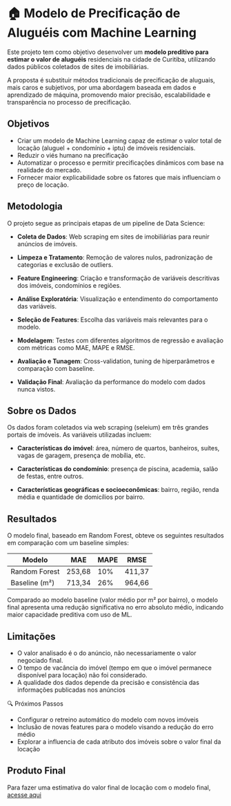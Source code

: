 # 🏠 Modelo de Precificação de Aluguéis com Machine Learning

Este projeto tem como objetivo desenvolver um **modelo preditivo para estimar o valor de aluguéis** residenciais na cidade de Curitiba, utilizando dados públicos coletados de sites de imobiliárias. 

A proposta é substituir métodos tradicionais de precificação de aluguais, mais caros e subjetivos, por uma abordagem baseada em dados e aprendizado de máquina, promovendo maior precisão, escalabilidade e transparência no processo de precificação.

## Objetivos

- Criar um modelo de Machine Learning capaz de estimar o valor total de locação (aluguel + condomínio + iptu) de imóveis residenciais.
- Reduzir o viés humano na precificação
- Automatizar o processo e permitir precificações dinâmicos com base na realidade do mercado.
- Fornecer maior explicabilidade sobre os fatores que mais influenciam o preço de locação.

## Metodologia
O projeto segue as principais etapas de um pipeline de Data Science:

- **Coleta de Dados**: Web scraping em sites de imobiliárias para reunir anúncios de imóveis.

- **Limpeza e Tratamento**: Remoção de valores nulos, padronização de categorias e exclusão de outliers.

- **Feature Engineering**: Criação e transformação de variáveis descritivas dos imóveis, condomínios e regiões.

- **Análise Exploratória**: Visualização e entendimento do comportamento das variáveis.

- **Seleção de Features**: Escolha das variáveis mais relevantes para o modelo.

- **Modelagem**: Testes com diferentes algoritmos de regressão e avaliação com métricas como MAE, MAPE e RMSE.

- **Avaliação e Tunagem**: Cross-validation, tuning de hiperparâmetros e comparação com baseline.

- **Validação Final**: Avaliação da performance do modelo com dados nunca vistos.

## Sobre os Dados

Os dados foram coletados via web scraping (seleium) em três grandes portais de imóveis. 
As variáveis utilizadas incluem:

- **Características do imóvel**: área, número de quartos, banheiros, suítes, vagas de garagem, presença de mobília, etc.

- **Características do condomínio**: presença de piscina, academia, salão de festas, entre outros.

- **Características geográficas e socioeconômicas**: bairro, região, renda média e quantidade de domicílios por bairro.

## Resultados
O modelo final, baseado em Random Forest, obteve os seguintes resultados em comparação com um baseline simples:

| Modelo	      | MAE	    | MAPE |	RMSE  |
| --------------| --------| -----| ------- |
| Random Forest	| 253,68	| 10%	 | 411,37  |
| Baseline (m²)	| 713,34	| 26%	 | 964,66 |

Comparado ao modelo baseline (valor médio por m² por bairro), o modelo final apresenta uma redução significativa no erro absoluto médio, indicando maior capacidade preditiva com uso de ML.

## Limitações

- O valor analisado é o do anúncio, não necessariamente o valor negociado final.
- O tempo de vacância do imóvel (tempo em que o imóvel permanece disponível para locação) não foi considerado.
- A qualidade dos dados depende da precisão e consistência das informações publicadas nos anúncios 

🔍 Próximos Passos

- Configurar o retreino automático do modelo com novos imóveis
- Inclusão de novas features para o modelo visando a redução do erro médio
- Explorar a influencia de cada atributo dos imóveis sobre o valor final da locação

## Produto Final

Para fazer uma estimativa do valor final de locação com o modelo final, [acesse aqui](https://predicao-de-alugueis-5b442gzpt8xlwacs4n397w.streamlit.app/)

